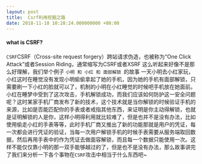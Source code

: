 ```yaml
---
layout: post
title:  Csrf利用挖掘之路
date: 2018-11-18 10:28:24.000000000 +08:00
---
```

#### what is CSRF?
`CSRF`CSRF（Cross-site request forgery）跨站请求伪造，也被称为“One Click Attack”或者Session Riding，通常缩写为CSRF或者XSRF
这么听起来好像不是那么好理解，我们举个例子
 `小明 和 小红 和 面部解锁 `的故事 
一天小明去小红家玩，小红这时在睡觉没有发现小明偷偷拿起了她的手机，因为她的手机有面部解锁，只需要刷一下小红的脸就可以了，机制的小明在小红睡觉的时候吧手机放在她面前。小红在睡梦中受到了这次攻击，手机解锁成功，而我们应该如何防护这一安全问题呢？这时某家手机厂商发布了新的技术，这个技术就是当你解锁的时候验证手机的来源，比如是否能匹配你的手表或者戒指其他东西，来证明是你主动得解锁，也就是证明解锁的人是你，这样小明得利用就比较难了，但是也并不是没有办法，比如使用偷走小红的手表等等，此时手机厂商又推出了新的功能那就是用户的凭证，每一次都会进行凭证的验证，当每一次用户解锁手机的时候手表需要从服务端取回数据，然后再用手表中的作为凭证去做面容解锁，而且每一个数据只能使用一次。这样不能仅仅靠小明的那一双手能够越过的了，但是也不是没有办法，那么故事讲完了我们来分析一下各个事物在`CSRF`攻击中相当于什么东西吧~